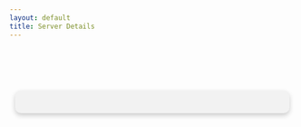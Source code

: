 ```yaml
---
layout: default
title: Server Details
---
```



<style>
    .server-status {
        display: flex;
        justify-content: center;
        gap: 20px;
        margin-top: 50px;
    }

    .server {
        width: 150px;
        height: 150px;
        background-color: grey;
        border-radius: 10px;
        display: flex;
        align-items: center;
        justify-content: center;
        flex-direction: column;
        color: white;
        font-family: Arial, sans-serif;
        box-shadow: 0 4px 8px rgba(0,0,0,0.2);
        position: relative; /* For absolute positioning of status icon */
    }

    .server-name {
        font-size: 20px;
        margin-bottom: 10px;
    }

    .status-icon {
        height: 20px;
        width: 20px;
        border-radius: 50%;
        display: inline-block;
        position: absolute;
        top: 10px;
        right: 10px;
    }

    .online {
        background-color: #28a745;
    }

    .offline {
        background-color: #dc3545;
    }

    .maintenance {
        background-color: #ffc107;
    }

    .details-container {
        display: flex;
        flex-direction: row;
        justify-content: space-around;
        flex-wrap: wrap;
        margin-top: 30px;
    }

    .server-card {
        background-color: #f2f2f2;
        border-radius: 10px;
        box-shadow: 0 4px 8px rgba(0,0,0,0.2);
        padding: 20px;
        margin: 10px;
        width: 800px;
        font-family: monospace;
    }

    .server-title {
        font-size: 20px;
        font-weight: bold;
        margin-bottom: 15px;
    }

    .server-stats {
        white-space: pre-wrap;
        word-break: break-word;
    }
    .storage-chart {
        width: 100px;
        height: 100px;
    }
</style>
<div class="server-status">
    <!-- The server elements will be here as per your design -->
</div>

<div class="details-container">
    <div class="server-card">
        <!-- Server details and AWS data will be here -->
    </div>
    <div class="storage-chart-container">
        <canvas id="storageChart"></canvas>
    </div>
</div>

<script src="https://cdn.jsdelivr.net/npm/chart.js"></script>
<script>
    // Function to update server information
    function updateServerInformation() {
        // Your fetch code for AWS API
    }

    function updateServerStatus() {
        // Your fetch code for server status
    }

    function drawStorageChart(storageData) {
        var ctx = document.getElementById('storageChart').getContext('2d');
        var storageChart = new Chart(ctx, {
            type: 'doughnut',
            data: {
                labels: ['Used', 'Free'],
                datasets: [{
                    label: 'Storage',
                    data: [storageData.used, storageData.free],
                    backgroundColor: [
                        'rgba(255, 99, 132, 0.2)',
                        'rgba(54, 162, 235, 0.2)'
                    ],
                    borderColor: [
                        'rgba(255, 99, 132, 1)',
                        'rgba(54, 162, 235, 1)'
                    ],
                    borderWidth: 1
                }]
            },
            options: {
                responsive: false,
                maintainAspectRatio: false
            }
        });
    }

    // Fetch storage data and draw chart
    function fetchAndDrawChart(serverName) {
        // Assuming `fetchStorageData` is an available function that fetches storage data
        fetchStorageData(serverName).then(storageData => {
            drawStorageChart(storageData);
        });
    }

    // Function to format instance data
    function formatInstanceData(instance) {
        // Your code to format instance data
    }

    // Call functions to initialize the page
    window.onload = function() {
        updateServerInformation();
        updateServerStatus();
        fetchAndDrawChart('ServerName'); // Replace 'ServerName' with actual server name variable
    };
</script>
